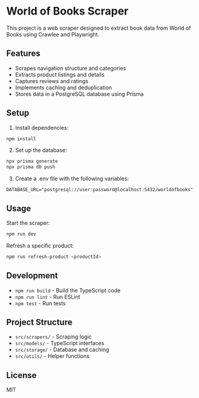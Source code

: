 # World of Books Scraper

This project is a web scraper designed to extract book data from World of Books using Crawlee and Playwright.

## Features

- Scrapes navigation structure and categories
- Extracts product listings and details
- Captures reviews and ratings
- Implements caching and deduplication
- Stores data in a PostgreSQL database using Prisma

## Setup

1. Install dependencies:
```bash
npm install
```

2. Set up the database:
```bash
npx prisma generate
npx prisma db push
```

3. Create a .env file with the following variables:
```
DATABASE_URL="postgresql://user:password@localhost:5432/worldofbooks"
```

## Usage

Start the scraper:
```bash
npm run dev
```

Refresh a specific product:
```bash
npm run refresh-product <productId>
```

## Development

- `npm run build` - Build the TypeScript code
- `npm run lint` - Run ESLint
- `npm test` - Run tests

## Project Structure

- `src/scrapers/` - Scraping logic
- `src/models/` - TypeScript interfaces
- `src/storage/` - Database and caching
- `src/utils/` - Helper functions

## License

MIT